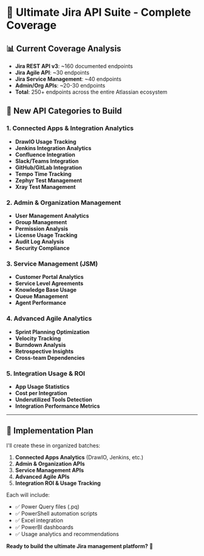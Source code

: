 # 🚀 Ultimate Jira API Suite - Complete Coverage

## 📊 **Current Coverage Analysis**
- **Jira REST API v3**: ~160 documented endpoints
- **Jira Agile API**: ~30 endpoints  
- **Jira Service Management**: ~40 endpoints
- **Admin/Org APIs**: ~20-30 endpoints
- **Total**: 250+ endpoints across the entire Atlassian ecosystem

## 🎯 **New API Categories to Build**

### **1. Connected Apps & Integration Analytics**
- **DrawIO Usage Tracking**
- **Jenkins Integration Analytics** 
- **Confluence Integration**
- **Slack/Teams Integration**
- **GitHub/GitLab Integration**
- **Tempo Time Tracking**
- **Zephyr Test Management**
- **Xray Test Management**

### **2. Admin & Organization Management**
- **User Management Analytics**
- **Group Management**
- **Permission Analysis**
- **License Usage Tracking**
- **Audit Log Analysis**
- **Security Compliance**

### **3. Service Management (JSM)**
- **Customer Portal Analytics**
- **Service Level Agreements**
- **Knowledge Base Usage**
- **Queue Management**
- **Agent Performance**

### **4. Advanced Agile Analytics**
- **Sprint Planning Optimization**
- **Velocity Tracking**
- **Burndown Analysis**
- **Retrospective Insights**
- **Cross-team Dependencies**

### **5. Integration Usage & ROI**
- **App Usage Statistics**
- **Cost per Integration**
- **Underutilized Tools Detection**
- **Integration Performance Metrics**

---

## 🔧 **Implementation Plan**

I'll create these in organized batches:

1. **Connected Apps Analytics** (DrawIO, Jenkins, etc.)
2. **Admin & Organization APIs**
3. **Service Management APIs**
4. **Advanced Agile APIs**
5. **Integration ROI & Usage Tracking**

Each will include:
- ✅ Power Query files (.pq)
- ✅ PowerShell automation scripts
- ✅ Excel integration
- ✅ PowerBI dashboards
- ✅ Usage analytics and recommendations

**Ready to build the ultimate Jira management platform?** 🎯
